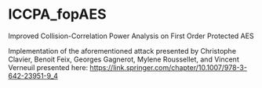 # ICCPA_fopAES
Improved Collision-Correlation Power Analysis on First Order Protected AES

Implementation of the aforementioned attack presented by Christophe Clavier, Benoit Feix, Georges Gagnerot, Mylene Roussellet, and Vincent Verneuil presented here: https://link.springer.com/chapter/10.1007/978-3-642-23951-9_4
